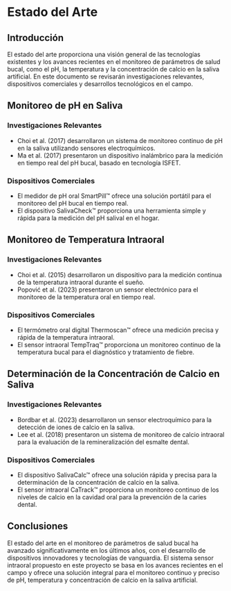 # Estado del Arte

## Introducción

El estado del arte proporciona una visión general de las tecnologías existentes y los avances recientes en el monitoreo de parámetros de salud bucal, como el pH, la temperatura y la concentración de calcio en la saliva artificial. En este documento se revisarán investigaciones relevantes, dispositivos comerciales y desarrollos tecnológicos en el campo.

## Monitoreo de pH en Saliva

### Investigaciones Relevantes
- Choi et al. (2017) desarrollaron un sistema de monitoreo continuo de pH en la saliva utilizando sensores electroquímicos.
- Ma et al. (2017) presentaron un dispositivo inalámbrico para la medición en tiempo real del pH bucal, basado en tecnología ISFET.

### Dispositivos Comerciales
- El medidor de pH oral SmartPill™ ofrece una solución portátil para el monitoreo del pH bucal en tiempo real.
- El dispositivo SalivaCheck™ proporciona una herramienta simple y rápida para la medición del pH salival en el hogar.

## Monitoreo de Temperatura Intraoral

### Investigaciones Relevantes
- Choi et al. (2015) desarrollaron un dispositivo para la medición continua de la temperatura intraoral durante el sueño.
- Popović et al. (2023) presentaron un sensor electrónico para el monitoreo de la temperatura oral en tiempo real.

### Dispositivos Comerciales
- El termómetro oral digital Thermoscan™ ofrece una medición precisa y rápida de la temperatura intraoral.
- El sensor intraoral TempTraq™ proporciona un monitoreo continuo de la temperatura bucal para el diagnóstico y tratamiento de fiebre.

## Determinación de la Concentración de Calcio en Saliva

### Investigaciones Relevantes
- Bordbar et al. (2023) desarrollaron un sensor electroquímico para la detección de iones de calcio en la saliva.
- Lee et al. (2018) presentaron un sistema de monitoreo de calcio intraoral para la evaluación de la remineralización del esmalte dental.

### Dispositivos Comerciales
- El dispositivo SalivaCalc™ ofrece una solución rápida y precisa para la determinación de la concentración de calcio en la saliva.
- El sensor intraoral CaTrack™ proporciona un monitoreo continuo de los niveles de calcio en la cavidad oral para la prevención de la caries dental.

## Conclusiones

El estado del arte en el monitoreo de parámetros de salud bucal ha avanzado significativamente en los últimos años, con el desarrollo de dispositivos innovadores y tecnologías de vanguardia. El sistema sensor intraoral propuesto en este proyecto se basa en los avances recientes en el campo y ofrece una solución integral para el monitoreo continuo y preciso de pH, temperatura y concentración de calcio en la saliva artificial.
